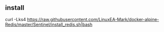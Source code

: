 ## install
curl -Lks4 https://raw.githubusercontent.com/LinuxEA-Mark/docker-alpine-Redis/master/Sentinel/install_redis.sh|bash
